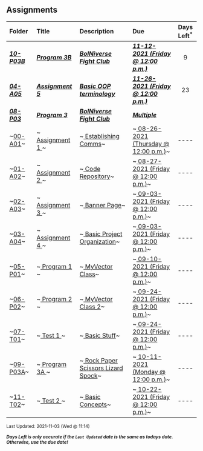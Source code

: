 ## Assignments

| Folder | Title | Description | Due | Days Left<sup>*</sup> |
|:------|:------|:------|:------|:-----:|
| ***<a href="https://github.com/rugbyprof/2143-Object-Oriented-Programming/tree/master/Assignments/10-P03B">10-P03B</a>*** | ***<a href="https://github.com/rugbyprof/2143-Object-Oriented-Programming/tree/master/Assignments/10-P03B"> Program 3B </a>*** | ***<a href="https://github.com/rugbyprof/2143-Object-Oriented-Programming/tree/master/Assignments/10-P03B"> BolNiverse Fight Club</a>*** | ***<a href="https://github.com/rugbyprof/2143-Object-Oriented-Programming/tree/master/Assignments/10-P03B"> 11-12-2021 (Friday @ 12:00 p.m.)</a>*** | 9 |
| ***<a href="https://github.com/rugbyprof/2143-Object-Oriented-Programming/tree/master/Assignments/04-A05">04-A05</a>*** | ***<a href="https://github.com/rugbyprof/2143-Object-Oriented-Programming/tree/master/Assignments/04-A05"> Assignment 5 </a>*** | ***<a href="https://github.com/rugbyprof/2143-Object-Oriented-Programming/tree/master/Assignments/04-A05"> Basic OOP terminology</a>*** | ***<a href="https://github.com/rugbyprof/2143-Object-Oriented-Programming/tree/master/Assignments/04-A05"> 11-26-2021 (Friday @ 12:00 p.m.)</a>*** | 23 |
| ***<a href="https://github.com/rugbyprof/2143-Object-Oriented-Programming/tree/master/Assignments/08-P03">08-P03</a>*** | ***<a href="https://github.com/rugbyprof/2143-Object-Oriented-Programming/tree/master/Assignments/08-P03"> Program 3 </a>*** | ***<a href="https://github.com/rugbyprof/2143-Object-Oriented-Programming/tree/master/Assignments/08-P03"> BolNiverse Fight Club</a>*** | ***<a href="https://github.com/rugbyprof/2143-Object-Oriented-Programming/tree/master/Assignments/08-P03"> Multiple</a>*** |  |
| ~<a href="https://github.com/rugbyprof/2143-Object-Oriented-Programming/tree/master/Assignments/00-A01">00-A01</a>~ | ~<a href="https://github.com/rugbyprof/2143-Object-Oriented-Programming/tree/master/Assignments/00-A01"> Assignment 1 </a>~ | ~<a href="https://github.com/rugbyprof/2143-Object-Oriented-Programming/tree/master/Assignments/00-A01"> Establishing Comms</a>~ | ~<a href="https://github.com/rugbyprof/2143-Object-Oriented-Programming/tree/master/Assignments/00-A01"> 08-26-2021 (Thursday @ 12:00 p.m.)</a>~ | ---- |
| ~<a href="https://github.com/rugbyprof/2143-Object-Oriented-Programming/tree/master/Assignments/01-A02">01-A02</a>~ | ~<a href="https://github.com/rugbyprof/2143-Object-Oriented-Programming/tree/master/Assignments/01-A02"> Assignment 2 </a>~ | ~<a href="https://github.com/rugbyprof/2143-Object-Oriented-Programming/tree/master/Assignments/01-A02"> Code Repository</a>~ | ~<a href="https://github.com/rugbyprof/2143-Object-Oriented-Programming/tree/master/Assignments/01-A02"> 08-27-2021 (Friday @ 12:00 p.m.)</a>~ | ---- |
| ~<a href="https://github.com/rugbyprof/2143-Object-Oriented-Programming/tree/master/Assignments/02-A03">02-A03</a>~ | ~<a href="https://github.com/rugbyprof/2143-Object-Oriented-Programming/tree/master/Assignments/02-A03"> Assignment 3 </a>~ | ~<a href="https://github.com/rugbyprof/2143-Object-Oriented-Programming/tree/master/Assignments/02-A03"> Banner Page</a>~ | ~<a href="https://github.com/rugbyprof/2143-Object-Oriented-Programming/tree/master/Assignments/02-A03"> 09-03-2021 (Friday @ 12:00 p.m.)</a>~ | ---- |
| ~<a href="https://github.com/rugbyprof/2143-Object-Oriented-Programming/tree/master/Assignments/03-A04">03-A04</a>~ | ~<a href="https://github.com/rugbyprof/2143-Object-Oriented-Programming/tree/master/Assignments/03-A04"> Assignment 4 </a>~ | ~<a href="https://github.com/rugbyprof/2143-Object-Oriented-Programming/tree/master/Assignments/03-A04"> Basic Project Organization</a>~ | ~<a href="https://github.com/rugbyprof/2143-Object-Oriented-Programming/tree/master/Assignments/03-A04"> 09-03-2021 (Friday @ 12:00 p.m.)</a>~ | ---- |
| ~<a href="https://github.com/rugbyprof/2143-Object-Oriented-Programming/tree/master/Assignments/05-P01">05-P01</a>~ | ~<a href="https://github.com/rugbyprof/2143-Object-Oriented-Programming/tree/master/Assignments/05-P01"> Program 1 </a>~ | ~<a href="https://github.com/rugbyprof/2143-Object-Oriented-Programming/tree/master/Assignments/05-P01"> MyVector Class</a>~ | ~<a href="https://github.com/rugbyprof/2143-Object-Oriented-Programming/tree/master/Assignments/05-P01"> 09-10-2021 (Friday @ 12:00 p.m.)</a>~ | ---- |
| ~<a href="https://github.com/rugbyprof/2143-Object-Oriented-Programming/tree/master/Assignments/06-P02">06-P02</a>~ | ~<a href="https://github.com/rugbyprof/2143-Object-Oriented-Programming/tree/master/Assignments/06-P02"> Program 2 </a>~ | ~<a href="https://github.com/rugbyprof/2143-Object-Oriented-Programming/tree/master/Assignments/06-P02"> MyVector Class 2</a>~ | ~<a href="https://github.com/rugbyprof/2143-Object-Oriented-Programming/tree/master/Assignments/06-P02"> 09-24-2021 (Friday @ 12:00 p.m.)</a>~ | ---- |
| ~<a href="https://github.com/rugbyprof/2143-Object-Oriented-Programming/tree/master/Assignments/07-T01">07-T01</a>~ | ~<a href="https://github.com/rugbyprof/2143-Object-Oriented-Programming/tree/master/Assignments/07-T01"> Test 1 </a>~ | ~<a href="https://github.com/rugbyprof/2143-Object-Oriented-Programming/tree/master/Assignments/07-T01"> Basic Stuff</a>~ | ~<a href="https://github.com/rugbyprof/2143-Object-Oriented-Programming/tree/master/Assignments/07-T01"> 09-24-2021 (Friday @ 12:00 p.m.)</a>~ | ---- |
| ~<a href="https://github.com/rugbyprof/2143-Object-Oriented-Programming/tree/master/Assignments/09-P03A">09-P03A</a>~ | ~<a href="https://github.com/rugbyprof/2143-Object-Oriented-Programming/tree/master/Assignments/09-P03A"> Program 3A </a>~ | ~<a href="https://github.com/rugbyprof/2143-Object-Oriented-Programming/tree/master/Assignments/09-P03A"> Rock Paper Scissors Lizard Spock</a>~ | ~<a href="https://github.com/rugbyprof/2143-Object-Oriented-Programming/tree/master/Assignments/09-P03A"> 10-11-2021 (Monday @ 12:00 p.m.)</a>~ | ---- |
| ~<a href="https://github.com/rugbyprof/2143-Object-Oriented-Programming/tree/master/Assignments/11-T02">11-T02</a>~ | ~<a href="https://github.com/rugbyprof/2143-Object-Oriented-Programming/tree/master/Assignments/11-T02"> Test 2 </a>~ | ~<a href="https://github.com/rugbyprof/2143-Object-Oriented-Programming/tree/master/Assignments/11-T02"> Basic Concepts</a>~ | ~<a href="https://github.com/rugbyprof/2143-Object-Oriented-Programming/tree/master/Assignments/11-T02"> 10-22-2021 (Friday @ 12:00 p.m.)</a>~ | ---- |

<sup>Last Updated: 2021-11-03 (Wed @ 11:14)</sup> 

<sup>***Days Left is only accurate if the `Last Updated` date is the same as todays date. Otherwise, use the due date!***</sup> 
